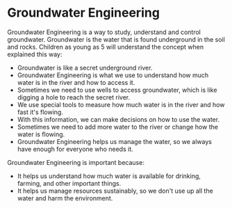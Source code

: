# Groundwater Engineering

Groundwater Engineering is a way to study, understand and control groundwater. Groundwater is the water that is found underground in the soil and rocks. Children as young as 5 will understand the concept when explained this way:

* Groundwater is like a secret underground river.
* Groundwater Engineering is what we use to understand how much water is in the river and how to access it.
* Sometimes we need to use wells to access groundwater, which is like digging a hole to reach the secret river.
* We use special tools to measure how much water is in the river and how fast it's flowing.
* With this information, we can make decisions on how to use the water.
* Sometimes we need to add more water to the river or change how the water is flowing.
* Groundwater Engineering helps us manage the water, so we always have enough for everyone who needs it.

Groundwater Engineering is important because:

* It helps us understand how much water is available for drinking, farming, and other important things.
* It helps us manage resources sustainably, so we don't use up all the water and harm the environment.
